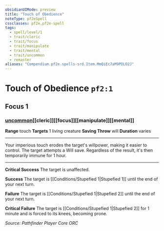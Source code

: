 ```yaml
---
obsidianUIMode: preview
title: "Touch of Obedience"
noteType: pf2eSpell
cssclasses: pf2e,pf2e-spell
tags:
  - spell/level/1
  - trait/cleric
  - trait/focus
  - trait/manipulate
  - trait/mental
  - trait/uncommon
  - remaster
aliases: "Compendium.pf2e.spells-srd.Item.MmQiEc7aM9PDLO2J" 
---
```

# Touch of Obedience  `pf2:1`  
## Focus 1
### [uncommon](uncommon "Uncommon Rarity Trait")[[cleric]][[focus]][[manipulate]][[mental]]

**Range** touch
**Targets** 1 living creature
**Saving Throw**  will
**Duration** varies
* * * 
Your imperious touch erodes the target's willpower, making it easier to control. The target attempts a Will save. Regardless of the result, it's then temporarily immune for 1 hour.

* * *

**Critical Success** The target is unaffected.

**Success** The target is [[Conditions/Stupefied 1|Stupefied 1]] until the end of your next turn.

**Failure** The target is [[Conditions/Stupefied 1|Stupefied 2]] until the end of your next turn.

**Critical Failure** The target is [[Conditions/Stupefied 1|Stupefied 2]] for 1 minute and is forced to its knees, becoming prone.

*Source: Pathfinder Player Core*
*ORC*